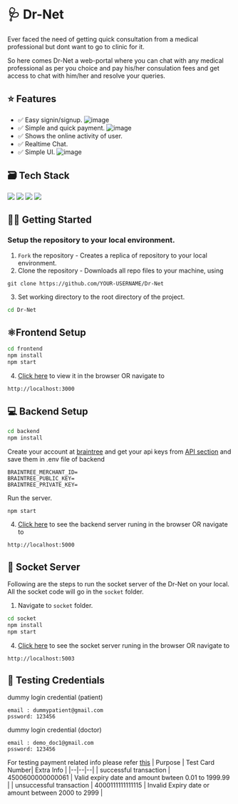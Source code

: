 
# 🩺 Dr-Net

Ever faced the need of getting quick consultation from a medical professional but dont want to go to clinic for it.

So here comes Dr-Net a web-portal where you can chat with any medical professional as per you choice and pay his/her consulation fees and get access to chat with him/her and resolve your queries.

## ⭐ Features

- ✅ Easy signin/signup.
![image](https://user-images.githubusercontent.com/70805691/178355243-e4860609-2686-4b43-a3db-b96051b5fc09.png)
- ✅ Simple and quick payment.
![image](https://user-images.githubusercontent.com/70805691/178361134-9ea338d1-eb76-4b1a-adf4-2f6d5d1e1d30.png)
- ✅ Shows the online activity of user.
- ✅ Realtime Chat.
- ✅ Simple UI.
![image](https://user-images.githubusercontent.com/70805691/178361245-f35b00fd-1953-4a08-8cd7-a953a33ccfc4.png)





## 🗃 Tech Stack 

 <img src="https://img.shields.io/badge/-MongoDB-yellow?style=flat&logo=mongoDB"> <img src="https://img.shields.io/badge/-ExpressJS-grey?style=flat&logo=express&logoColor=white"> <img src="https://img.shields.io/badge/ReactJS%20-%2320232a.svg?logo=react" >   <img src="https://img.shields.io/badge/-NodeJS%20-%2320232a?style=flat&logo=node.js"> 
 

## 👨‍💻 Getting Started 
### Setup the repository to your local environment.

1. `Fork` the repository  - Creates a replica of repository to your local environment.
2. Clone the repository - Downloads all repo files to your machine, using
  ```git
  git clone https://github.com/YOUR-USERNAME/Dr-Net
  ``` 
3. Set working directory to the root directory of the project.
  ```sh
  cd Dr-Net
  ```
  ## ⚛️Frontend Setup
  ```sh
  cd frontend
  npm install
  npm start
  ```
4. [Click here](http://localhost:3000) to view it in the browser OR navigate to
  ```text
  http://localhost:3000
  ```

  ## 💻 Backend Setup
  ```sh
  cd backend
  npm install
  ```
Create your account at [braintree](https://sandbox.braintreegateway.com/login) and get your api keys from [API section](https://sandbox.braintreegateway.com/merchants/82mh3grtnb22rfpz/users/dyk5dscspsbd9tby/api_keys) and save them in .env file of backend
```
BRAINTREE_MERCHANT_ID=
BRAINTREE_PUBLIC_KEY=
BRAINTREE_PRIVATE_KEY=
```  
Run the server.
  ```node
  npm start
  ```
4. [Click here](http://localhost:5000) to see the backend server runing in the browser OR navigate to
  ```text
  http://localhost:5000
  ```

## 💬 Socket Server

Following are the steps to run the socket server of the Dr-Net on your local. All the socket code will go in the `socket` folder.

1. Navigate to `socket` folder.
  ```sh
  cd socket
  npm install
  npm start
  ```
4. [Click here](http://localhost:5003) to see the socket server runing in the browser OR navigate to
  ```text
  http://localhost:5003
  ```

## 🤖 Testing Credentials 

dummy login credential (patient)
```
email : dummypatient@gmail.com
pssword: 123456
```

dummy login credential (doctor)
```
email : demo_doc1@gmail.com
pssword: 123456
```
For testing payment related info please refer [this](https://developer.paypal.com/braintree/docs/reference/general/testing#test-value-4500600000000061)
| Purpose | Test Card Number| Extra Info |
|--|--|--|
| successful transaction | 4500600000000061  | Valid expiry date and amount bwteen 0.01 to 1999.99 |
| unsuccessful transaction | 4000111111111115 | Invalid Expiry date or amount between 2000 to 2999 |
